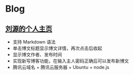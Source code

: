 # Blog

## [刘源的个人主页](http://140.143.200.171:8081/blog)

- 支持 Markdown 语法
- 单击博文标题显示博文详情，再次点击后收起
- 显示博文作者、发布时间
- 实现新写博客功能，在输入主人密码正确后可以发布新博文
- 腾讯云域名 + 腾讯云服务器 + Ubuntu + node.js
